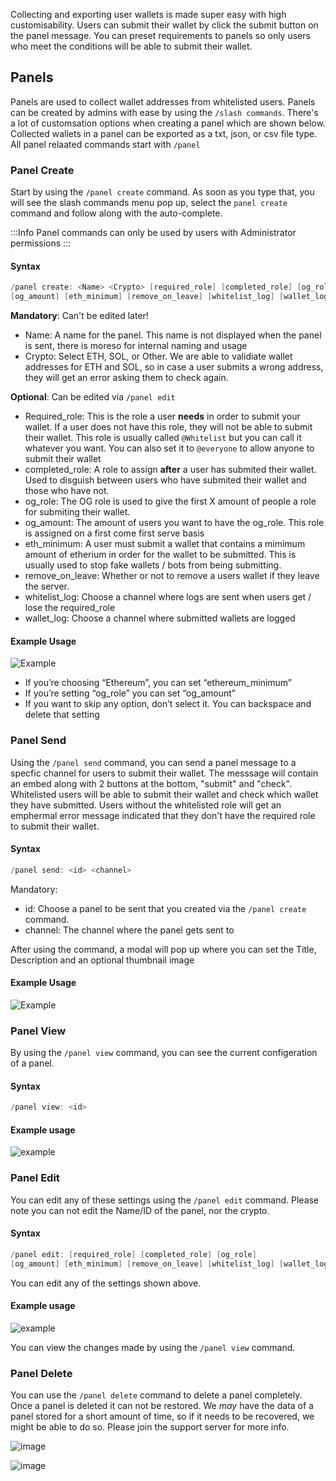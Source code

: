 Collecting and exporting user wallets is made super easy with high customisability. Users can submit their wallet by click the submit button on the panel message. You can preset requirements to panels so only users who meet the conditions will be able to submit their wallet.

## Panels 

Panels are used to collect wallet addresses from whitelisted users. Panels can be created by admins with ease by using the `/slash commands`. There's a lot of customsation options when creating a panel which are shown below. Collected wallets in a panel can be exported as a txt, json, or csv file type. All panel relaated commands start with `/panel`

### Panel Create

Start by using the `/panel create` command. As soon as you type that, you will see the slash commands menu pop up, select the `panel create` command and follow along with the auto-complete. 

:::Info
Panel commands can only be used by users with Administrator permissions
:::

#### Syntax
```go
/panel create: <Name> <Crypto> [required_role] [completed_role] [og_role] 
[og_amount] [eth_minimum] [remove_on_leave] [whitelist_log] [wallet_log]
```

**Mandatory**: Can't be edited later!
- Name: A name for the panel. This name is not displayed when the panel is sent, there is moreso for internal naming and usage
- Crypto: Select ETH, SOL, or Other. We are able to validiate wallet addresses for ETH and SOL, so in case a user submits a wrong address, they will get an error asking them to check again.

**Optional**: Can be edited via `/panel edit`
- Required_role: This is the role a user **needs** in order to submit your wallet. If a user does not have this role, they will not be able to submit their wallet. This role is usually called `@Whitelist` but you can call it whatever you want. You can also set it to `@everyone` to allow anyone to submit their wallet
- completed_role: A role to assign **after** a user has submited their wallet. Used to disguish between users who have submited their wallet and those who have not.
- og_role: The OG role is used to give the first X amount of people a role for submiting their wallet.
- og_amount: The amount of users you want to have the og_role. This role is assigned on a first come first serve basis
- eth_minimum: A user must submit a wallet that contains a mimimum amount of etherium in order for the wallet to be submitted. This is usually used to stop fake wallets / bots from being submitting.
- remove_on_leave: Whether or not to remove a users wallet if they leave the server.
- whitelist_log: Choose a channel where logs are sent when users get / lose the required_role
- wallet_log: Choose a channel where submitted wallets are logged

#### Example Usage

![Example](https://i.imgur.com/jT2yRuz.png)

- If you’re choosing “Ethereum”, you can set “ethereum_minimum”
- If you’re setting “og_role” you can set “og_amount”
- If you want to skip any option, don’t select it. You can backspace and delete that setting

### Panel Send

Using the `/panel send` command, you can send a panel message to a specfic channel for users to submit their wallet. The messsage will contain an embed along with 2 buttons at the bottom, "submit" and "check". Whitelisted users will be able to submit their wallet and check which wallet they have submitted. Users without the whitelisted role will get an emphermal error message indicated that they don't have the required role to submit their wallet.

#### Syntax

```go
/panel send: <id> <channel>
```

Mandatory:
- id: Choose a panel to be sent that you created via the `/panel create` command.
- channel: The channel where the panel gets sent to

After using the command, a modal will pop up where you can set the Title, Description and an optional thumbnail image

#### Example Usage
![Example](https://i.imgur.com/HrTlV40.gif)

### Panel View

By using the `/panel view` command, you can see the current configeration of a panel. 

#### Syntax
```go
/panel view: <id>
```

#### Example usage
![example](https://i.imgur.com/hUPOAWC.png)

### Panel Edit

You can edit any of these settings using the `/panel edit` command. Please note you can not edit the Name/ID of the panel, nor the crypto. 

#### Syntax 
```go
/panel edit: [required_role] [completed_role] [og_role] 
[og_amount] [eth_minimum] [remove_on_leave] [whitelist_log] [wallet_log]
```

You can edit any of the settings shown above. 

#### Example usage
![example](https://i.imgur.com/R2DapHV.png)

You can view the changes made by using the `/panel view` command.

### Panel Delete

You can use the `/panel delete` command to delete a panel completely. Once a panel is deleted it can not be restored. We _may_ have the data of a panel stored for a short amount of time, so if it needs to be recovered, we might be able to do so. Please join the support server for more info.

![image](https://i.imgur.com/gsOQ1Rg.png)

![image](https://i.imgur.com/kvsn45O.png)
